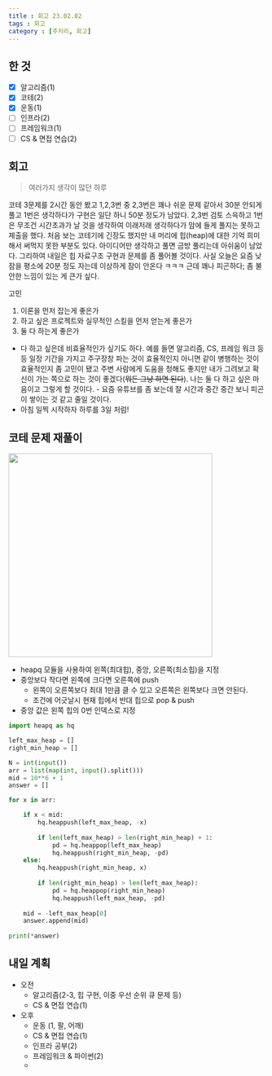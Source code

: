 ```yaml
---
title : 회고 23.02.02
tags : 회고
category : [주저리, 회고]
---
```


## 한 것
- [x] 알고리즘(1)
- [x] 코테(2)
- [x] 운동(1)
- [ ] 인프라(2)
- [ ] 프레임워크(1)
- [ ] CS & 면접 연습(2)

## 회고

> 여러가지 생각이 많던 하루

코테 3문제를 2시간 동안 봤고 1,2,3번 중 2,3번은 꽤나 쉬운 문제 같아서 30분 안되게 풀고 1번은 생각하다가 구현은 일단 하니 50분 정도가 남았다. 2,3번 검토 스윽하고 1번은 무조건 시간초과가 날 것을 생각하여 이래저래 생각하다가 맘에 들게 풀지는 못하고 제출을 했다. 처음 보는 코테기에 긴장도 했지만 내 머리에 힙(heap)에 대한 기억 희미해서 써먹지 못한 부분도 있다. 아이디어만 생각하고 풀면 금방 풀리는데 아쉬움이 남았다. 그리하여 내일은 힙 자료구조 구현과 문제를 좀 풀어볼 것이다.
사실 오늘은 요즘 낮잠을 평소에 20분 정도 자는데 이상하게 잠이 안온다 ㅋㅋㅋ 근데 꽤나 피곤하다; 좀 불안한 느낌이 있는 게 큰가 싶다.

고민

1. 이론을 먼저 잡는게 좋은가
2. 하고 싶은 프로젝트와 실무적인 스킬을 먼저 얻는게 좋은가
3. 둘 다 하는게 좋은가

- 다 하고 싶은데 비효율적인가 싶기도 하다. 예를 들면 알고리즘, CS, 프레임 워크 등등 일정 기간을 가지고 주구장창 파는 것이 효율적인지 아니면 같이 병행하는 것이 효율적인지 좀 고민이 됐고 주변 사람에게 도움을 청해도 좋지만 내가 그려보고 확신이 가는 쪽으로 하는 것이 좋겠다(~~뭐든 그냥 하면 된다~~). 나는 둘 다 하고 싶은 마음이고 그렇게 할 것이다. - 요즘 유튜브를 좀 보는데 잘 시간과 중간 중간 보니 피곤이 쌓이는 것 같고 줄일 것이다.
- 아침 일찍 시작하자 하루를 3일 처럼!


## 코테 문제 재풀이

<img width="400px" src="https://user-images.githubusercontent.com/78214692/216366324-7945d3bf-928a-491e-a4da-1ce78b7ba79c.png">

- heapq 모듈을 사용하여 왼쪽(최대힙), 중앙, 오른쪽(최소힙)을 지정
- 중앙보다 작다면 왼쪽에 크다면 오른쪽에 push
    - 왼쪽이 오른쪽보다 최대 1만큼 클 수 있고 오른쪽은 왼쪽보다 크면 안된다.
    - 조건에 어긋날시 현재 힙에서 반대 힙으로 pop & push
- 중앙 값은 왼쪽 힙의 0번 인덱스로 지정

```python
import heapq as hq

left_max_heap = []
right_min_heap = []

N = int(input())
arr = list(map(int, input().split()))
mid = 10**6 + 1
answer = []

for x in arr:

    if x < mid:
        hq.heappush(left_max_heap, -x)
        
        if len(left_max_heap) > len(right_min_heap) + 1:
            pd = hq.heappop(left_max_heap)
            hq.heappush(right_min_heap, -pd)
    else:
        hq.heappush(right_min_heap, x)
        
        if len(right_min_heap) > len(left_max_heap):
            pd = hq.heappop(right_min_heap)
            hq.heappush(left_max_heap, -pd)
            
    mid = -left_max_heap[0]
    answer.append(mid)
    
print(*answer)
```

## 내일 계획
- 오전
    - 알고리즘(2-3, 힙 구현, 이중 우선 순위 큐 문제 등)
    - CS & 면접 연습(1)
- 오후
    - 운동 (1, 팔, 어깨)
    - CS & 면접 연습(1)
    - 인프라 공부(2)
    - 프레임워크 & 파이썬(2)
    -
